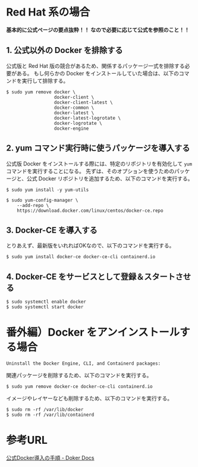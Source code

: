 

# Red Hat 系の場合
**基本的に公式ページの要点抜粋！！ なので必要に応じて公式を参照のこと！！**


## 1. 公式以外の Docker を排除する
公式版と Red Hat 版の競合があるため、関係するパッケージ一式を排除する必要がある。
もし何らかの Docker をインストールしていた場合は、以下のコマンドを実行して排除する。

```shell
$ sudo yum remove docker \
                  docker-client \
                  docker-client-latest \
                  docker-common \
                  docker-latest \
                  docker-latest-logrotate \
                  docker-logrotate \
                  docker-engine
```




## 2. yum コマンド実行時に使うパッケージを導入する
公式版 Docker をインストールする際には、特定のリポジトリを有効化して `yum` コマンドを実行することになる。
先ずは、そのオプションを使うためのパッケージと、公式 Docker リポジトリを追加するため、以下のコマンドを実行する。

```shell
$ sudo yum install -y yum-utils

$ sudo yum-config-manager \
    --add-repo \
    https://download.docker.com/linux/centos/docker-ce.repo
```


## 3. Docker-CE を導入する
とりあえず、最新版をいれればOKなので、以下のコマンドを実行する。

```shell
$ sudo yum install docker-ce docker-ce-cli containerd.io
```

## 4. Docker-CE をサービスとして登録＆スタートさせる


```shell
$ sudo systemctl enable docker
$ sudo systemctl start docker
```



# 番外編）Docker をアンインストールする場合
    Uninstall the Docker Engine, CLI, and Containerd packages:
関連パッケージを削除するため、以下のコマンドを実行する。
```shell
$ sudo yum remove docker-ce docker-ce-cli containerd.io
```

イメージやレイヤーなども削除するため、以下のコマンドを実行する。
```shell
$ sudo rm -rf /var/lib/docker
$ sudo rm -rf /var/lib/containerd
```



# 参考URL
[公式Docker導入の手順 - Doker Docs](https://docs.docker.com/get-docker/)
